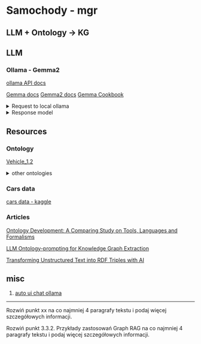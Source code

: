 # Samochody - mgr

## LLM + Ontology -> KG

## LLM 

### Ollama - Gemma2

[ollama API docs](https://github.com/ollama/ollama/blob/main/docs/faq.md#how-do-i-configure-ollama-server)

[Gemma docs](https://ai.google.dev/gemma/docs?hl=pl)
[Gemma2 docs](https://ai.google.dev/gemma/docs/model_card_2?hl=pl)
[Gemma Cookbook](https://github.com/google-gemini/gemma-cookbook)

<details>
  <summary>Request to local ollama</summary>

  ```python
  import requests
  import json

  url = "http://localhost:11434/api/generate"

  headers = {
  "Accept": "*/*",
  "User-Agent": "Thunder Client (https://www.thunderclient.com)",
  "Content-Type": "application/json" 
  }

  body = json.dumps({
    "model": "gemma2",
    "prompt":"hi",
    "stream":false
  })

  response = requests.request("POST", url, data=body,  headers=headers)

  print(response.text)
  ```
</details>

<details>
  <summary>Response model</summary>

  ```python
  from datetime import datetime
  from typing import List

  class OllamaGenResponse:
      model: str
      created_at: datetime
      response: str
      done: bool
      done_reason: str
      context: List[int]
      total_duration: int
      load_duration: int
      prompt_eval_count: int
      prompt_eval_duration: int
      eval_count: int
      eval_duration: int

      def __init__(self, model: str, created_at: datetime, response: str, done: bool, done_reason: str, context: List[int], total_duration: int, load_duration: int, prompt_eval_count: int, prompt_eval_duration: int, eval_count: int, eval_duration: int) -> None:
          self.model = model
          self.created_at = created_at
          self.response = response
          self.done = done
          self.done_reason = done_reason
          self.context = context
          self.total_duration = total_duration
          self.load_duration = load_duration
          self.prompt_eval_count = prompt_eval_count
          self.prompt_eval_duration = prompt_eval_duration
          self.eval_count = eval_count
          self.eval_duration = eval_duration
  ```
</details>

## Resources

### Ontology
[Vehicle_1.2](https://enterpriseintegrationlab.github.io/icity/Vehicle/Vehicle_1.2/doc/index-en.html)

<details>
  <summary>other ontologies</summary>

  [schema.org owl](https://github.com/schemaorg/schemaorg/blob/main/data/releases/27.01/schemaorg.owl)

  [w3.org](https://www.w3.org/wiki/WebSchemas/Vehicles)

  [schema.org automotive](https://schema.org/docs/automotive.html)

  [EDMC's Open Knowledge Graphs - Vehicle](https://github.com/edmcouncil/auto/blob/master/VC/VehicleCore.rdf)
</details>

### Cars data
[cars data - kaggle](https://www.kaggle.com/datasets/kanchana1990/vehicle-dataset-2024)

### Articles
[Ontology Development: A Comparing Study on Tools, Languages and Formalisms](https://www.researchgate.net/publication/288258366_Ontology_Development_A_Comparing_Study_on_Tools_Languages_and_Formalisms)

[LLM Ontology-prompting for Knowledge Graph Extraction](https://www.linkedin.com/pulse/llm-ontology-prompting-knowledge-graph-extraction-peter-lawrence/)

[Transforming Unstructured Text into RDF Triples with AI](https://www.linkedin.com/pulse/transforming-unstructured-text-rdf-triples-ai-andrea-volpini-hxhef/)



## misc
1. [auto ui chat ollama](https://mer.vin/2024/06/gemma-2-code-examples/)




---
Rozwiń punkt xx na co najmniej 4 paragrafy tekstu i podaj więcej szczegółowych informacji.


Rozwiń punkt 3.3.2. Przykłady zastosowań Graph RAG na co najmniej 4 paragrafy tekstu i podaj więcej szczegółowych informacji.
